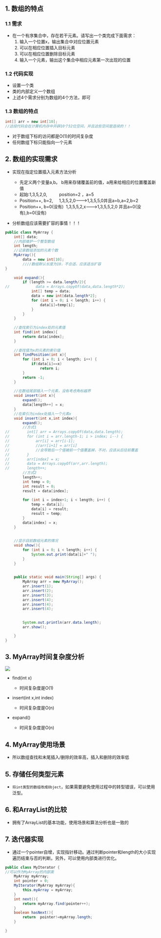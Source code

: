 
## 1. 数组的特点

### 1.1 需求

- 在一个有序集合中，存在若干元素。请写出一个类完成下面需求：
	1. 输入一个位置x，输出集合中对应位置元素
	2. 可以在相应位置插入目标元素
	3. 可以在相应位置删除目标元素
	4. 输入一个元素，输出这个集合中相应元素第一次出现的位置

### 1.2 代码实现

- 设置一个类
- 类的内部定义一个数组
- 上述4个需求分别为数组的4个方法，即可

### 1.3 数组的特点

```java
int[] arr = new int[10];
//这段代码会在计算机内存中开辟10个32位空间，并且这些空间是连续的！！
```

- 对于数组下标的访问都是O(1)的时间复杂度
- 任何数组下标只能指向一个元素

## 2. 数组的实现需求

- 实现在指定位置插入元素方法分析
	- 先定义两个变量a,b。 b用来存储覆盖前的值，a用来给相应的位置覆盖新值
	- 起始:1,3,5,2,0,          position=2 ，a=5
	- Position++, b=2,     1,3,5,2,0--->1,3,5,5,0并且a=b,a=2,b=2
	- Position++, b=0(没有)  1,3,5,5,2,x--->1,3,5,5,2,0 并且a=0(没有),b=0(没有)

- 分析数组应该需要扩容的事情！！！

```java
public class MyArray {  
    int[] data;  
    //内部维护一个整型数组  
    int length;  
    //记录数组添加的元素个数  
    MyArray(){  
        data = new int[10];  
        ////数组默认长度为10，不合适，应该适当扩容   
}  
  
    void expand(){  
        if (length >= data.length/2){  
//            data = Arrays.copyOf(data,data.length*2);  
            int[] temp = data;  
            data = new int[data.length*2];  
            for (int i = 0; i < length; i++) {  
                data[i]=temp[i];  
            }  
        }  
    }  
  
    //查找索引为index处的元素值  
    int find(int index){  
        return data[index];  
    }  
  
    //查找值为x的元素的索引值  
    int findPosition(int x){  
        for (int i = 0; i < length; i++) {  
            if(data[i]==x)  
                return i;  
        }  
        return -1;  
    }  
  
    //在数组尾部插入一个元素，没有考虑角标越界  
    void insert(int x){  
        expand();  
        data[length++] = x;  
    }  
    //在索引为index处插入一个元素x  
    void insert(int x,int index){  
        expand();  
        //方式1  
//        int[] arr = Arrays.copyOf(data,data.length);  
//        for (int i = arr.length-1; i > index; i--) {  
//            arr[i] = arr[i-1];  
//            //arr[i+1] = arr[i]  
//            //会导致后一个值被前一个值覆盖掉，不对，应该从后往前覆盖  
//        }  
//        arr[index] = x;  
//        data = Arrays.copyOf(arr,arr.length);  
//        length++;  
        //方式2  
        length++;  
        int temp = 0;  
        int result = 0;  
        result = data[index];  
  
        for (int i = index+1; i < length; i++) {  
            temp = data[i];  
            data[i] = result;  
            result = temp;  
        }  
        data[index] = x;  
    }  
  
  
    //显示目前数组元素的情况  
    void show(){  
        for (int i = 0; i < length; i++) {  
            System.out.print(data[i]+" ");  
        }  
    }  
  
  
    public static void main(String[] args) {  
        MyArray arr = new MyArray();  
        arr.insert(1);  
        arr.insert(2);  
        arr.insert(3);  
        arr.insert(4);  
        arr.insert(4);  
        arr.insert(4);  
  
  
        System.out.println(arr.data.length);  
        arr.show();  

    }  
}
```

## 3. MyArray时间复杂度分析

![](https://image-for.oss-cn-guangzhou.aliyuncs.com/for-obsidian/Java_Study/2_%E5%AD%A6%E4%B9%A0%E7%AC%94%E8%AE%B0/1_Java%E8%AF%AD%E8%A8%80%E6%A0%B8%E5%BF%83/1_Java%E5%9F%BA%E7%A1%80/1_Java%E5%A4%8D%E4%B9%A0%E7%AC%94%E8%AE%B0/image-20230922071914248.png)



- find(int x)
	- 时间复杂度是O(1)

- insert(int x,int index)
	- 时间复杂度是O(n)

- expand()
	- 时间复杂度是O(n)

## 4. MyArray使用场景

- 所以数组查找和末尾插入/删除的效率高，插入和删除的效率低

## 5. 存储任何类型元素

- `将int类型的数组改成Object`，如果需要避免使用过程中的转型错误，可以使用泛型。

## 6. 和ArrayList的比较

- 拥有了ArrayList的基本功能，使用场景和算法分析也是一致的

## 7. 迭代器实现

- 通过一个pointer自增，实现指针移动。通过判断pointer和length的大小实现遍历结束与否的判断。另外，可以使用内部类进行优化。
```java
public class MyIterator {  
//可以作为MyArray的内部类
    MyArray myArray;  
    int pointer = 0;  
    MyIterator(MyArray myArray){  
        this.myArray = myArray;  
    }  
    int next(){  
        return myArray.find(pointer++);  
    }  
    boolean hasNext(){  
        return  pointer!=myArray.length;  
    }  
  
}
```